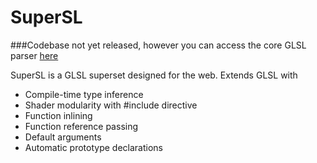 # SuperSL

###Codebase not yet released, however you can access the core GLSL parser [here](https://github.com/haxiomic/haxe-glsl-parser)

SuperSL is a GLSL superset designed for the web. Extends GLSL with

- Compile-time type inference
- Shader modularity with #include directive
- Function inlining
- Function reference passing
- Default arguments
- Automatic prototype declarations
